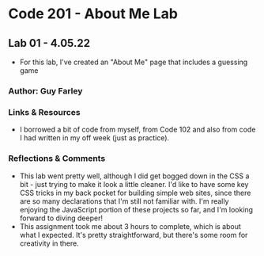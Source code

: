 # Code 201 - About Me Lab

## Lab 01 - 4.05.22

- For this lab, I've created an "About Me" page that includes a guessing game

### Author: Guy Farley

### Links & Resources

- I borrowed a bit of code from myself, from Code 102 and also from code I had written in my off week (just as practice).

### Reflections & Comments

- This lab went pretty well, although I did get bogged down in the CSS a bit - just trying to make it look a little cleaner. I'd like to have some key CSS tricks in my back pocket for building simple web sites, since there are so many declarations that I'm still not familiar with. I'm really enjoying the JavaScript portion of these projects so far, and I'm looking forward to diving deeper!
- This assignment took me about 3 hours to complete, which is about what I expected. It's pretty straightforward, but there's some room for creativity in there.
